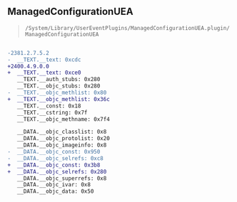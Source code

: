 ## ManagedConfigurationUEA

> `/System/Library/UserEventPlugins/ManagedConfigurationUEA.plugin/ManagedConfigurationUEA`

```diff

-2381.2.7.5.2
-  __TEXT.__text: 0xcdc
+2400.4.9.0.0
+  __TEXT.__text: 0xce0
   __TEXT.__auth_stubs: 0x280
   __TEXT.__objc_stubs: 0x280
-  __TEXT.__objc_methlist: 0x80
+  __TEXT.__objc_methlist: 0x36c
   __TEXT.__const: 0x18
   __TEXT.__cstring: 0x7f
   __TEXT.__objc_methname: 0x7f4

   __DATA.__objc_classlist: 0x8
   __DATA.__objc_protolist: 0x20
   __DATA.__objc_imageinfo: 0x8
-  __DATA.__objc_const: 0x950
-  __DATA.__objc_selrefs: 0xc8
+  __DATA.__objc_const: 0x3b8
+  __DATA.__objc_selrefs: 0x280
   __DATA.__objc_superrefs: 0x8
   __DATA.__objc_ivar: 0x8
   __DATA.__objc_data: 0x50

```
